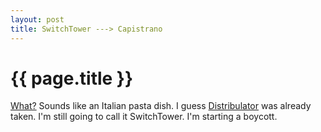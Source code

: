```yaml
--- 
layout: post
title: SwitchTower ---> Capistrano
---
```


{{ page.title }}
================

[What?](http://jamis.jamisbuck.org/articles/2006/03/06/switchtower-renamed) Sounds like an Italian pasta dish.  I guess [Distribulator](http://sourceforge.net/projects/distribulator/http://sourceforge.net/projects/distribulator/) was already taken.  I'm still going to call it SwitchTower.  I'm starting a boycott.  
